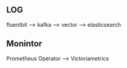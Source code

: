 ## LOG
fluentbit --> kafka --> vector --> elasticsearch

## Monintor
Prometheus Operator --> Victoriametrics
